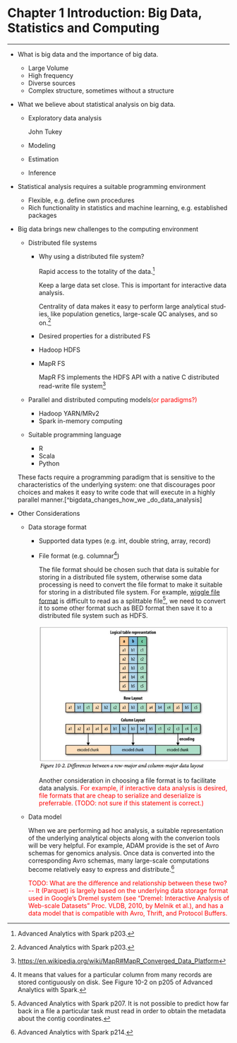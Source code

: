 # Chapter 1 Introduction: Big Data, Statistics and Computing

---

- What is big data and the importance of big data.
  * Large Volume
  * High frequency
  * Diverse sources
  * Complex structure, sometimes without a structure
- What we believe about statistical analysis on big data.
  * Exploratory data analysis
    
    John Tukey
    
  * Modeling
  * Estimation
  * Inference
 
- Statistical analysis requires a suitable programming environment
  * Flexible, e.g. define own procedures
  * Rich functionality in statistics and machine learning, e.g. established packages

- Big data brings new challenges to the computing environment
  * Distributed file systems
    + Why using a distributed file system?
    
      Rapid access to the totality of the data.[^rapid_access_data]
      
      Keep a large data set close. This is important for interactive data analysis.
      
      Centrality of data makes it easy to perform large analytical stud‐ ies, like population genetics, large-scale QC analyses, and so on.[^central_data]
      
    + Desired properties for a distributed FS
    + Hadoop HDFS
    + MapR FS 
      
      MapR FS implements the HDFS API with a native C distributed read-write file system[^maprfs]
      
  * Parallel and distributed computing models<font color='red'>(or paradigms?)</font>
    + Hadoop YARN/MRv2
    + Spark in-memory computing
  * Suitable programming language
    + R
    + Scala
    + Python

  These facts require a programming paradigm that is sensitive to the characteristics of the underlying system: one that discourages poor choices and makes it easy to write code that will execute in a highly parallel manner.[^bigdata_changes_how_we _do_data_analysis]

- Other Considerations
  * Data storage format    
    + Supported data types (e.g. int, double string, array, record)
    + File format (e.g. columnar[^columnar_file_format])
      
      The file format should be chosen such that data is suitable for storing in a distributed file system, otherwise some data processing is need to convert the file format to make it suitable for storing in a distributed file system. For example, [wiggle file format](http://www.ensembl.org/info/website/upload/wig.html) is difficult to read as a splittable file[^wiggle_not_splittable], we need to convert it to some other format such as BED format then save it to a distributed file system such as HDFS.
      
      ![Row-major vs column-major data layout.](./figures/column-major_data_layout.jpg)
      
      Another consideration in choosing a file format is to facilitate data analysis. <font color='red'>For example, if interactive data analysis is desired, file formats that are cheap to serialize and deserialize is preferrable. (TODO: not sure if this statement is correct.)</font> 
      
  * Data model

    When we are performing ad hoc analysis, a suitable representation of the underlying analytical objects along with the converion tools will be very helpful. For example, ADAM provide is the set of Avro schemas for genomics analysis. Once data is converted into the corresponding Avro schemas, many large-scale computations become relatively easy to express and distribute.[^Avro_schema_example]
    
    <font color='red'>TODO: What are the difference and relationship between these two? -- It (Parquet) is largely based on the underlying data storage format used in Google’s Dremel system (see “Dremel: Interactive Analysis of Web-scale Datasets” Proc. VLDB, 2010, by Melnik et al.), and has a data model that is compatible with Avro, Thrift, and Protocol Buffers.</font>


[^maprfs]: https://en.wikipedia.org/wiki/MapR#MapR_Converged_Data_Platform
[^rapid_access_data]: Advanced Analytics with Spark p203.
[^central_data]: Advanced Analytics with Spark p203.
[^columnar_file_format]: It means that values for a particular column from many records are stored contiguously on disk. See Figure 10-2 on p205 of Advanced Analytics with Spark.
[^wiggle_not_splittable]: Advanced Analytics with Spark p207. It is not possible to predict how far back in a file a particular task must read in order to obtain the metadata about the contig coordinates.
[^Avro_schema_example]: Advanced Analytics with Spark p214.